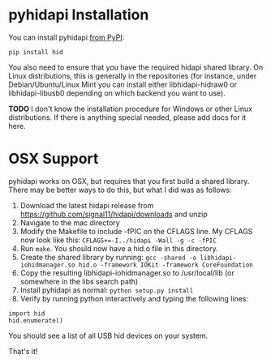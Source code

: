 # pyhidapi Installation
You can install pyhidapi [from PyPI](https://pypi.org/project/hid/):
```
pip install hid
```

You also need to ensure that you have the required hidapi shared library. On Linux distributions, this is generally in the repositories (for instance, under Debian/Ubuntu/Linux Mint you can install either libhidapi-hidraw0 or libhidapi-libusb0 depending on which backend you want to use).

**TODO** I don't know the installation procedure for Windows or other Linux distributions.  If there is anything special needed, please add docs for it here.

# OSX Support
pyhidapi works on OSX, but requires that you first build a shared library.  There may be better ways to do this, but what I did was as follows:

1. Download the latest hidapi release from https://github.com/signal11/hidapi/downloads and unzip
2. Navigate to the mac directory
3. Modify the Makefile to include -fPIC on the CFLAGS line.  My CFLAGS now look like this: `CFLAGS+=-I../hidapi -Wall -g -c -fPIC`
4. Run `make`.  You should now have a hid.o file in this directory.
5. Create the shared library by running: `gcc -shared -o libhidapi-iohidmanager.so hid.o -framework IOKit -framework CoreFoundation`
6. Copy the resulting libhidapi-iohidmanager.so to /usr/local/lib (or somewhere in the libs search path)
7. Install pyhidapi as normal: `python setup.py install`
8. Verify by running python interactively and typing the following lines:
```
import hid
hid.enumerate()
```
You should see a list of all USB hid devices on your system.

That's it!
